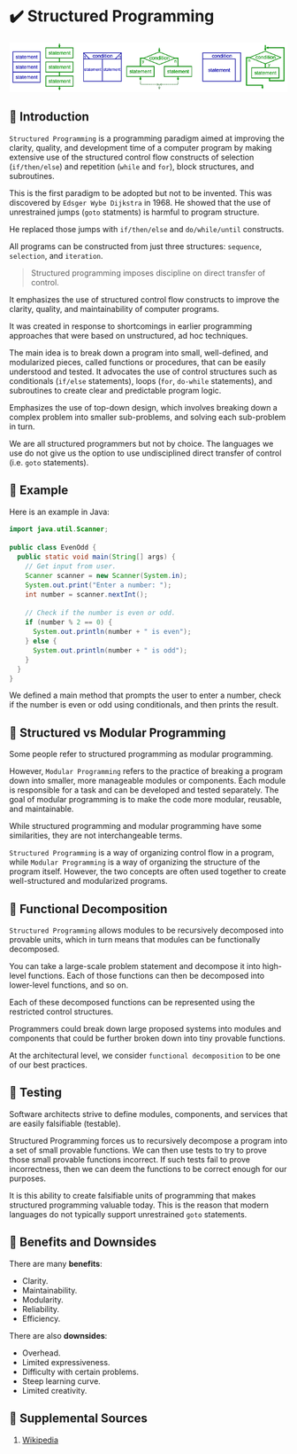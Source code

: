 # :heavy_check_mark: Structured Programming

![Image of structured programming](../images/programming-paradigms/structured-programming.png)

## :round_pushpin: Introduction
`Structured Programming` is a programming paradigm aimed at improving the clarity, quality, and development time of a computer program by making extensive use of the structured control flow constructs of selection (`if/then/else`) and repetition (`while` and `for`), block structures, and subroutines.

This is the first paradigm to be adopted but not to be invented. This was discovered by `Edsger Wybe Dijkstra` in 1968. He showed that the use of unrestrained jumps (`goto` statments) is harmful to program structure.

He replaced those jumps with `if/then/else` and `do/while/until` constructs.

All programs can be constructed from just three structures: `sequence`, `selection`, and `iteration`.

> Structured programming imposes discipline on direct transfer of control.

It emphasizes the use of structured control flow constructs to improve the clarity, quality, and maintainability of computer programs.

It was created in response to shortcomings in earlier programming approaches that were based on unstructured, ad hoc techniques.

The main idea is to break down a program into small, well-defined, and modularized pieces, called functions or procedures, that can be easily understood and tested. It advocates the use of control structures such as conditionals (`if/else` statements), loops (`for`, `do-while` statements), and subroutines to create clear and predictable program logic.

Emphasizes the use of top-down design, which involves breaking down a complex problem into smaller sub-problems, and solving each sub-problem in turn.

We are all structured programmers but not by choice. The languages we use do not give us the option to use undisciplined direct transfer of control (i.e. `goto` statements).

## :round_pushpin: Example
Here is an example in Java:
```java
import java.util.Scanner;

public class EvenOdd {
  public static void main(String[] args) {
    // Get input from user.
    Scanner scanner = new Scanner(System.in);
    System.out.print("Enter a number: ");
    int number = scanner.nextInt();

    // Check if the number is even or odd.
    if (number % 2 == 0) {
      System.out.println(number + " is even");
    } else {
      System.out.println(number + " is odd");
    }
  }
}
```

We defined a main method that prompts the user to enter a number, check if the number is even or odd using conditionals, and then prints the result.

## :round_pushpin: Structured vs Modular Programming
Some people refer to structured programming as modular programming.

However, `Modular Programming` refers to the practice of breaking a program down into smaller, more manageable modules or components. Each module is responsible for a task and can be developed and tested separately. The goal of modular programming is to make the code more modular, reusable, and maintainable.

While structured programming and modular programming have some similarities, they are not interchangeable terms.

`Structured Programming` is a way of organizing control flow in a program, while `Modular Programming` is a way of organizing the structure of the program itself. However, the two concepts are often used together to create well-structured and modularized programs.

## :round_pushpin: Functional Decomposition
`Structured Programming` allows modules to be recursively decomposed into provable units, which in turn means that modules can be functionally decomposed.

You can take a large-scale problem statement and decompose it into high-level functions. Each of those functions can then be decomposed into lower-level functions, and so on.

Each of these decomposed functions can be represented using the restricted control structures.

Programmers could break down large proposed systems into modules and components that could be further broken down into tiny provable functions.

At the architectural level, we consider `functional decomposition` to be one of our best practices.

## :round_pushpin: Testing
Software architects strive to define modules, components, and services that are easily falsifiable (testable).

Structured Programming forces us to recursively decompose a program into a set of small provable functions. We can then use tests to try to prove those small provable functions incorrect. If such tests fail to prove incorrectness, then we can deem the functions to be correct enough for our purposes.

It is this ability to create falsifiable units of programming that makes structured programming valuable today. This is the reason that modern languages do not typically support unrestrained `goto` statements.

## :round_pushpin: Benefits and Downsides
There are many **benefits**:
- Clarity.
- Maintainability.
- Modularity.
- Reliability.
- Efficiency.

There are also **downsides**:
- Overhead.
- Limited expressiveness.
- Difficulty with certain problems.
- Steep learning curve.
- Limited creativity.

## :round_pushpin: Supplemental Sources
1. [Wikipedia](https://en.wikipedia.org/wiki/Structured_programming#:~:text=Structured%20programming%20is%20a%20programming,%2C%20block%20structures%2C%20and%20subroutines.)
